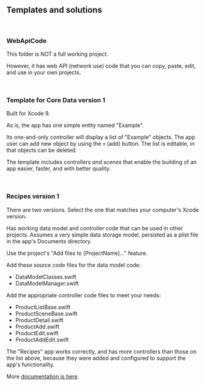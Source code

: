 ## Templates and solutions

<br>

### WebApiCode

This folder is NOT a full working project. 

However, it has web API (network use) code that you can copy, paste, edit, and use in your own projects. 

<br>

### Template for Core Data version 1

Built for Xcode 9.

As is, the app has one simple entity named "Example". 

Its one-and-only controller will display a list of "Example" objects. The app user can add new object by using the `+` (add) button. The list is editable, in that objects can be deleted. 

The template includes controllers *and scenes* that enable the building of an app easier, faster, and with better quality. 

<br>

### Recipes version 1

There are two versions. Select the one that matches your computer's Xcode version.

Has working data model and controller code that can be used in other projects. Assumes a very simple data storage model, persisted as a plist file in the app's Documents directory. 

Use the project's "Add files to [ProjectName]..." feature. 

Add these source code files for the data model code:
* DataModelClasses.swift 
* DataModelManager.swift

Add the appropriate controller code files to meet your needs:
* ProductListBase.swift
* ProductSceneBase.swift
* ProductDetail.swift
* ProductAdd.swift
* ProductEdit.swift
* ProductAddEdit.swift

The "Recipes" app works correctly, and has more controllers than those on the list above, because they were added and configured to support the app's functionality. 

More [documentation is here](https://dps923.ca/topics/info-template-v1). 

<br>
